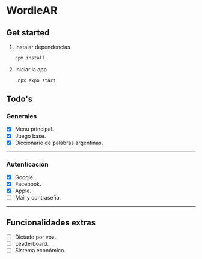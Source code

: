 # WordleAR

## Get started

1. Instalar dependencias

   ```bash
   npm install
   ```

2. Iniciar la app

   ```bash
    npx expo start
   ```

## Todo's

### Generales

- [x] Menu principal.
- [x] Juego base.
- [x] Diccionario de palabras argentinas.

---

### Autenticación

- [x] Google.
- [x] Facebook.
- [x] Apple.
- [ ] Mail y contraseña.

---

## Funcionalidades extras

- [ ] Dictado por voz.
- [ ] Leaderboard.
- [ ] Sistema económico.

